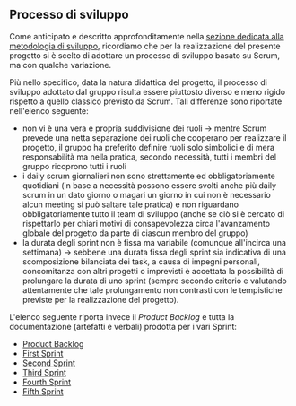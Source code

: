## Processo di sviluppo

Come anticipato e descritto approfonditamente nella [sezione dedicata alla metodologia di sviluppo](../2-development-process/index.md), ricordiamo che per la realizzazione del presente progetto si è scelto di adottare un processo di sviluppo basato su Scrum, ma con qualche variazione.

Più nello specifico, data la natura didattica del progetto, il processo di sviluppo adottato dal gruppo risulta essere piuttosto diverso e meno rigido rispetto a quello classico previsto da Scrum.
Tali differenze sono riportate nell'elenco seguente:
- non vi è una vera e propria suddivisione dei ruoli &rarr; mentre Scrum prevede una netta separazione dei ruoli che cooperano per realizzare il progetto, il gruppo ha preferito definire ruoli solo simbolici e di mera responsabilità ma nella pratica, secondo necessità, tutti i membri del gruppo ricoprono tutti i ruoli
- i daily scrum giornalieri non sono strettamente ed obbligatoriamente quotidiani (in base a necessità possono essere svolti anche più daily scrum in un dato giorno o magari un giorno in cui non è necessario alcun meeting si può saltare tale pratica) e non riguardano obbligatoriamente tutto il team di sviluppo (anche se ciò si è cercato di rispettarlo per chiari motivi di consapevolezza circa l'avanzamento globale del progetto da parte di ciascun membro del gruppo)
- la durata degli sprint non è  fissa ma variabile (comunque all'incirca una settimana) &rarr; sebbene una durata fissa degli sprint sia indicativa di una scomposizione bilanciata dei task, a causa di impegni personali, concomitanza con altri progetti o imprevisti è accettata la possibilità di prolungare la durata di uno sprint (sempre secondo criterio e valutando attentamente che tale prolungamento non contrasti con le tempistiche previste per la realizzazione del progetto). 

L'elenco seguente riporta invece il _Product Backlog_ e tutta la documentazione (artefatti e verbali) prodotta per i vari Sprint:

- [Product Backlog](0-product-backlog.md)
- [First Sprint](1-sprint.md)
- [Second Sprint](2-sprint.md)
- [Third Sprint](3-sprint.md)
- [Fourth Sprint](4-sprint.md)
- [Fifth Sprint](5-sprint.md)